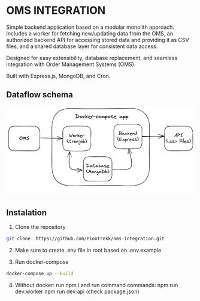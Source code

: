 # OMS INTEGRATION

Simple backend application based on a modular monolith approach. Includes a worker for fetching new/updating data from the OMS, an authorized backend API for accessing stored data and providing it as CSV files, and a shared database layer for consistent data access.

Designed for easy extensibility, database replacement, and seamless integration with Order Management Systems (OMS).

Built with Express.js, MongoDB, and Cron.

## Dataflow schema

![Dataflow schema](./resources/Schema.excalidraw.png)

## Instalation

1. Clone the repository

```bash
git clone  https://github.com/Piootrekk/oms-integration.git
```

2. Make sure to create .env file in root based on .env.example

3. Run docker-compose

```bash
docker-compose up --build
```

4. Without docker: run npm i and run command commands: npm run dev:worker npm run dev:api (check package.json)
